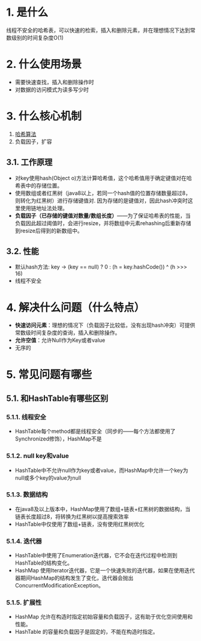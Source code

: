 # 1. 是什么
线程不安全的哈希表，可以快速的检索，插入和删除元素，并在理想情况下达到常数级别的时间复杂度O(1)
# 2. 什么使用场景
- 需要快速查找，插入和删除操作时
- 对数据的访问模式为读多写少时

# 3. 什么核心机制
1. [哈希算法](../算法/Hash算法.md)
2. 负载因子，扩容
## 3.1. 工作原理
- 对key使用hash(Object o)方法计算哈希值，这个哈希值用于确定键值对在哈希表中的存储位置。
- 使用数组或者红黑树（java8以上，若同一个hash值的位置存储数量超过8，则转化为红黑树）进行存储键值对. 因为存储的是键值对，因此hash冲突时这里使用链地址法处理。
- **负载因子（已存储的键值对数量/数组长度）**——为了保证哈希表的性能，当负载因此超过阈值时，会进行resize，并将数组中元素rehashing后重新存储到resize后得到的新数组中。
## 3.2. 性能
- 默认hash方法: key -> (key == null) ? 0 : (h = key.hashCode()) ^ (h >>> 16)
- 线程不安全

# 4. 解决什么问题（什么特点）
- **快速访问元素**：理想的情况下（负载因子比较低，没有出现hash冲突）可提供常数级时间复杂度的查询，插入和删除操作。
- **允许空值**：允许Null作为Key或者value
- 无序的
# 5. 常见问题有哪些
## 5.1. 和HashTable有哪些区别
### 5.1.1. 线程安全
- HashTable每个method都是线程安全（同步的——每个方法都使用了Synchronized修饰），HashMap不是
### 5.1.2. null key和value
- HashTable中不允许null作为key或者value，而HashMap中允许一个key为null或多个key的value为null
### 5.1.3. 数据结构
- 在java8及以上版本中，HashMap使用了数组+链表+红黑树的数据结构，当链表长度超过8，将转换为红黑树以提高搜索效率
- HashTable中仅使用了数组+链表，没有使用红黑树优化
### 5.1.4. 迭代器
- HashTable中使用了Enumeration迭代器，它不会在迭代过程中检测到HashTable的结构变化。
- HashMap 使用Iterator迭代器，它是一个快速失败的迭代器，如果在使用迭代器期间HashMap的结构发生了变化，迭代器会抛出ConcurrentModificationException。
### 5.1.5. 扩展性
- HashMap 允许在构造时指定初始容量和负载因子，这有助于优化空间使用和性能。
- HashTable 的容量和负载因子是固定的，不能在构造时指定。